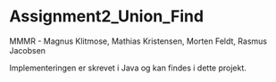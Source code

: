 # Assignment2_Union_Find
MMMR - Magnus Klitmose, Mathias Kristensen, Morten Feldt, Rasmus Jacobsen 

Implementeringen er skrevet i Java og kan findes i dette projekt.
